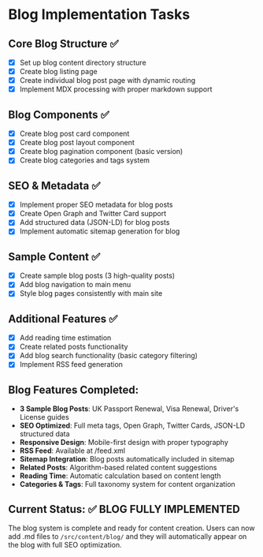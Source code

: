 # Blog Implementation Tasks

## Core Blog Structure ✅
- [x] Set up blog content directory structure
- [x] Create blog listing page
- [x] Create individual blog post page with dynamic routing
- [x] Implement MDX processing with proper markdown support

## Blog Components ✅
- [x] Create blog post card component
- [x] Create blog post layout component
- [x] Create blog pagination component (basic version)
- [x] Create blog categories and tags system

## SEO & Metadata ✅
- [x] Implement proper SEO metadata for blog posts
- [x] Create Open Graph and Twitter Card support
- [x] Add structured data (JSON-LD) for blog posts
- [x] Implement automatic sitemap generation for blog

## Sample Content ✅
- [x] Create sample blog posts (3 high-quality posts)
- [x] Add blog navigation to main menu
- [x] Style blog pages consistently with main site

## Additional Features ✅
- [x] Add reading time estimation
- [x] Create related posts functionality
- [x] Add blog search functionality (basic category filtering)
- [x] Implement RSS feed generation

## Blog Features Completed:
- **3 Sample Blog Posts**: UK Passport Renewal, Visa Renewal, Driver's License guides
- **SEO Optimized**: Full meta tags, Open Graph, Twitter Cards, JSON-LD structured data
- **Responsive Design**: Mobile-first design with proper typography
- **RSS Feed**: Available at /feed.xml
- **Sitemap Integration**: Blog posts automatically included in sitemap
- **Related Posts**: Algorithm-based related content suggestions
- **Reading Time**: Automatic calculation based on content length
- **Categories & Tags**: Full taxonomy system for content organization

## Current Status: ✅ BLOG FULLY IMPLEMENTED
The blog system is complete and ready for content creation. Users can now add .md files to `/src/content/blog/` and they will automatically appear on the blog with full SEO optimization.

